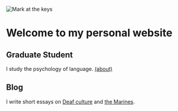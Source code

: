 ![Mark at the keys](profile_main.jpg)
# Welcome to my personal website

## Graduate Student
I study the psychology of language. 
[(about)](http://lcnl.wisc.edu/index.php/mark-koranda/)

## Blog
I write short essays on [Deaf culture](https://thoughtrepair.wordpress.com/category/deafhood/) and [the Marines](https://thoughtrepair.wordpress.com/category/deployment/).
